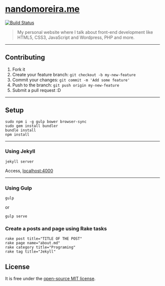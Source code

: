 # [nandomoreira.me](http://nandomoreira.me/)

[![Build Status](https://travis-ci.org/nandomoreirame/nandomoreirame.github.io.svg)](https://travis-ci.org/nandomoreirame/nandomoreirame.github.io)

> My personal website where I talk about front-end development like HTML5, CSS3, JavaScript and Wordpress, PHP and more.

---

## Contributing ##

1. Fork it
2. Create your feature branch: `git checkout -b my-new-feature`
3. Commit your changes: `git commit -m 'Add some feature'`
4. Push to the branch: `git push origin my-new-feature`
5. Submit a pull request :D

---

## Setup ##

```
sudo npm i -g gulp bower browser-sync
sudo gem install bundler
bundle install
npm install
```

---


### Using Jekyll ###

```
jekyll server
```

Access, [localhost:4000](http://localhost:4000/)

---

### Using Gulp ###

```
gulp
```
or

```
gulp serve
```


### Create a posts and page using Rake tasks ###

```
rake post title="TITLE OF THE POST"
rake page name="about.md"
rake category title="Programing"
rake tag title="Jekyll"
```

## License ##

It is free under the [open-source MIT license](/LICENSE).
